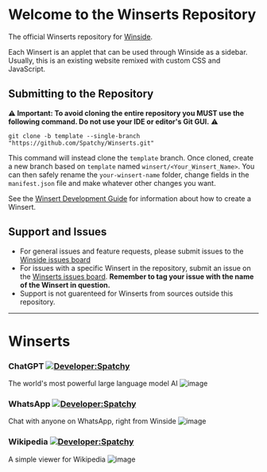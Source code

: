 # Welcome to the Winserts Repository
The official Winserts repository for [Winside](https://github.com/spatchy/Winside).

Each Winsert is an applet that can be used through Winside as a sidebar. Usually, this is an existing website remixed with custom CSS and JavaScript.

## Submitting to the Repository
**⚠️ Important: To avoid cloning the entire repository you MUST use the following command. Do not use your IDE or editor's Git GUI.** ⚠️
```console
git clone -b template --single-branch "https://github.com/Spatchy/Winserts.git"
```
This command will instead clone the `template` branch. Once cloned, create a new branch based on `template` named `winsert/<Your_Winsert_Name>`. You can then safely rename the `your-winsert-name` folder, change fields in the `manifest.json` file and make whatever other changes you want.

See the [Winsert Development Guide](https://github.com/Spatchy/Winside/wiki/Winsert-Development-Guide) for information about how to create a Winsert.

## Support and Issues
- For general issues and feature requests, please submit issues to the [Winside issues board](https://github.com/spatchy/Winside/issues)
- For issues with a specific Winsert in the repository, submit an issue on the [Winserts issues board](https://github.com/spatchy/Winserts/issues). **Remember to tag your issue with the name of the Winsert in question.**
- Support is not guarenteed for Winserts from sources outside this repository.

***

# Winserts

### ChatGPT [![Developer:Spatchy](https://img.shields.io/badge/Developer-%20Spatchy-9900ff)](https://github.com/Spatchy)
The world's most powerful large language model AI
![image](https://user-images.githubusercontent.com/17989046/225138690-49397c1a-0b1b-4aa1-8e52-867745054ede.png)

### WhatsApp [![Developer:Spatchy](https://img.shields.io/badge/Developer-%20Spatchy-9900ff)](https://github.com/Spatchy)
Chat with anyone on WhatsApp, right from Winside
![image](https://user-images.githubusercontent.com/17989046/227368448-4c8f9fc1-60b3-46dc-8208-46ad119999f9.png)

### Wikipedia [![Developer:Spatchy](https://img.shields.io/badge/Developer-%20Spatchy-9900ff)](https://github.com/Spatchy)
A simple viewer for Wikipedia
![image](https://user-images.githubusercontent.com/17989046/216690299-02bd891d-bafa-4f21-910c-e9a0d04c059c.png)

